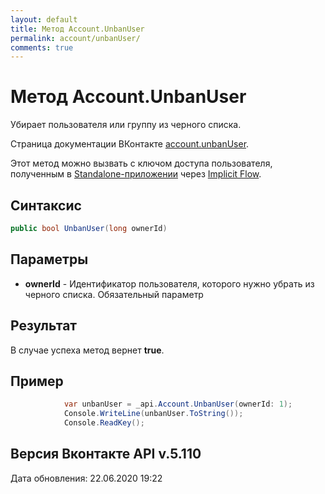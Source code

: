 ```yaml
---
layout: default
title: Метод Account.UnbanUser
permalink: account/unbanUser/
comments: true
---
```

# Метод Account.UnbanUser
Убирает пользователя или группу из черного списка.

Страница документации ВКонтакте [account.unbanUser](https://vk.com/dev/account.unbanUser).

Этот метод можно вызвать с ключом доступа пользователя, полученным в [Standalone-приложении](https://vk.com/dev/standalone) через [Implicit Flow](https://vk.com/dev/implicit_flow_user).

## Синтаксис
``` csharp
public bool UnbanUser(long ownerId)
```

## Параметры
+ **ownerId** - Идентификатор пользователя, которого нужно убрать из черного списка. Обязательный параметр

## Результат
В случае успеха метод вернет **true**.

## Пример
``` csharp
            var unbanUser = _api.Account.UnbanUser(ownerId: 1);
            Console.WriteLine(unbanUser.ToString());
            Console.ReadKey();
```

## Версия Вконтакте API v.5.110
Дата обновления: 22.06.2020 19:22
